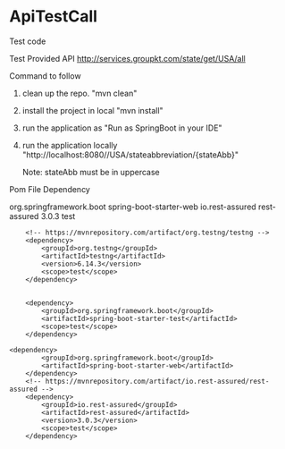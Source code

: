 # ApiTestCall


Test code

Test Provided API 
 http://services.groupkt.com/state/get/USA/all 


Command to follow

1. clean up the repo. "mvn clean"
2. install the project in local "mvn install"
3. run the application as "Run as SpringBoot in your IDE"

4. run the application locally
    "http://localhost:8080//USA/stateabbreviation/{stateAbb}"
    
    Note: stateAbb must be in uppercase



Pom File Dependency 

<dependencies>
		<dependency>
			<groupId>org.springframework.boot</groupId>
			<artifactId>spring-boot-starter-web</artifactId>
		</dependency>
		<!-- https://mvnrepository.com/artifact/io.rest-assured/rest-assured -->
		<dependency>
			<groupId>io.rest-assured</groupId>
			<artifactId>rest-assured</artifactId>
			<version>3.0.3</version>
			<scope>test</scope>
		</dependency>


		<!-- https://mvnrepository.com/artifact/org.testng/testng -->
		<dependency>
			<groupId>org.testng</groupId>
			<artifactId>testng</artifactId>
			<version>6.14.3</version>
			<scope>test</scope>
		</dependency>


		<dependency>
			<groupId>org.springframework.boot</groupId>
			<artifactId>spring-boot-starter-test</artifactId>
			<scope>test</scope>
		</dependency>
	
	<dependency>
			<groupId>org.springframework.boot</groupId>
			<artifactId>spring-boot-starter-web</artifactId>
		</dependency>
		<!-- https://mvnrepository.com/artifact/io.rest-assured/rest-assured -->
		<dependency>
			<groupId>io.rest-assured</groupId>
			<artifactId>rest-assured</artifactId>
			<version>3.0.3</version>
			<scope>test</scope>
		</dependency>
	
